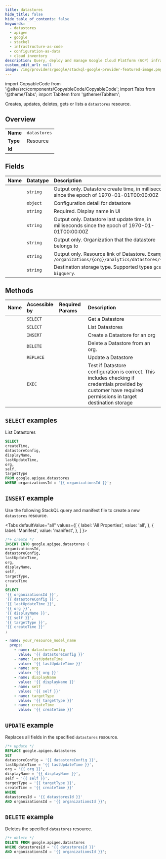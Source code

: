 ```yaml
---
title: datastores
hide_title: false
hide_table_of_contents: false
keywords:
  - datastores
  - apigee
  - google
  - stackql
  - infrastructure-as-code
  - configuration-as-data
  - cloud inventory
description: Query, deploy and manage Google Cloud Platform (GCP) infrastructure and resources using SQL
custom_edit_url: null
image: /img/providers/google/stackql-google-provider-featured-image.png
---
```


import CopyableCode from '@site/src/components/CopyableCode/CopyableCode';
import Tabs from '@theme/Tabs';
import TabItem from '@theme/TabItem';

Creates, updates, deletes, gets or lists a <code>datastores</code> resource.

## Overview
<table><tbody>
<tr><td><b>Name</b></td><td><code>datastores</code></td></tr>
<tr><td><b>Type</b></td><td>Resource</td></tr>
<tr><td><b>Id</b></td><td><CopyableCode code="google.apigee.datastores" /></td></tr>
</tbody></table>

## Fields
| Name | Datatype | Description |
|:-----|:---------|:------------|
| <CopyableCode code="createTime" /> | `string` | Output only. Datastore create time, in milliseconds since the epoch of 1970-01-01T00:00:00Z |
| <CopyableCode code="datastoreConfig" /> | `object` | Configuration detail for datastore |
| <CopyableCode code="displayName" /> | `string` | Required. Display name in UI |
| <CopyableCode code="lastUpdateTime" /> | `string` | Output only. Datastore last update time, in milliseconds since the epoch of 1970-01-01T00:00:00Z |
| <CopyableCode code="org" /> | `string` | Output only. Organization that the datastore belongs to |
| <CopyableCode code="self" /> | `string` | Output only. Resource link of Datastore. Example: `/organizations/{org}/analytics/datastores/{uuid}` |
| <CopyableCode code="targetType" /> | `string` | Destination storage type. Supported types `gcs` or `bigquery`. |

## Methods
| Name | Accessible by | Required Params | Description |
|:-----|:--------------|:----------------|:------------|
| <CopyableCode code="organizations_analytics_datastores_get" /> | `SELECT` | <CopyableCode code="datastoresId, organizationsId" /> | Get a Datastore |
| <CopyableCode code="organizations_analytics_datastores_list" /> | `SELECT` | <CopyableCode code="organizationsId" /> | List Datastores |
| <CopyableCode code="organizations_analytics_datastores_create" /> | `INSERT` | <CopyableCode code="organizationsId" /> | Create a Datastore for an org |
| <CopyableCode code="organizations_analytics_datastores_delete" /> | `DELETE` | <CopyableCode code="datastoresId, organizationsId" /> | Delete a Datastore from an org. |
| <CopyableCode code="organizations_analytics_datastores_update" /> | `REPLACE` | <CopyableCode code="datastoresId, organizationsId" /> | Update a Datastore |
| <CopyableCode code="organizations_analytics_datastores_test" /> | `EXEC` | <CopyableCode code="organizationsId" /> | Test if Datastore configuration is correct. This includes checking if credentials provided by customer have required permissions in target destination storage |

## `SELECT` examples

List Datastores

```sql
SELECT
createTime,
datastoreConfig,
displayName,
lastUpdateTime,
org,
self,
targetType
FROM google.apigee.datastores
WHERE organizationsId = '{{ organizationsId }}'; 
```

## `INSERT` example

Use the following StackQL query and manifest file to create a new <code>datastores</code> resource.

<Tabs
    defaultValue="all"
    values={[
        { label: 'All Properties', value: 'all', },
        { label: 'Manifest', value: 'manifest', },
    ]
}>
<TabItem value="all">

```sql
/*+ create */
INSERT INTO google.apigee.datastores (
organizationsId,
datastoreConfig,
lastUpdateTime,
org,
displayName,
self,
targetType,
createTime
)
SELECT 
'{{ organizationsId }}',
'{{ datastoreConfig }}',
'{{ lastUpdateTime }}',
'{{ org }}',
'{{ displayName }}',
'{{ self }}',
'{{ targetType }}',
'{{ createTime }}'
;
```
</TabItem>
<TabItem value="manifest">

```yaml
- name: your_resource_model_name
  props:
    - name: datastoreConfig
      value: '{{ datastoreConfig }}'
    - name: lastUpdateTime
      value: '{{ lastUpdateTime }}'
    - name: org
      value: '{{ org }}'
    - name: displayName
      value: '{{ displayName }}'
    - name: self
      value: '{{ self }}'
    - name: targetType
      value: '{{ targetType }}'
    - name: createTime
      value: '{{ createTime }}'

```
</TabItem>
</Tabs>

## `UPDATE` example

Replaces all fields in the specified <code>datastores</code> resource.

```sql
/*+ update */
REPLACE google.apigee.datastores
SET 
datastoreConfig = '{{ datastoreConfig }}',
lastUpdateTime = '{{ lastUpdateTime }}',
org = '{{ org }}',
displayName = '{{ displayName }}',
self = '{{ self }}',
targetType = '{{ targetType }}',
createTime = '{{ createTime }}'
WHERE 
datastoresId = '{{ datastoresId }}'
AND organizationsId = '{{ organizationsId }}';
```

## `DELETE` example

Deletes the specified <code>datastores</code> resource.

```sql
/*+ delete */
DELETE FROM google.apigee.datastores
WHERE datastoresId = '{{ datastoresId }}'
AND organizationsId = '{{ organizationsId }}';
```
